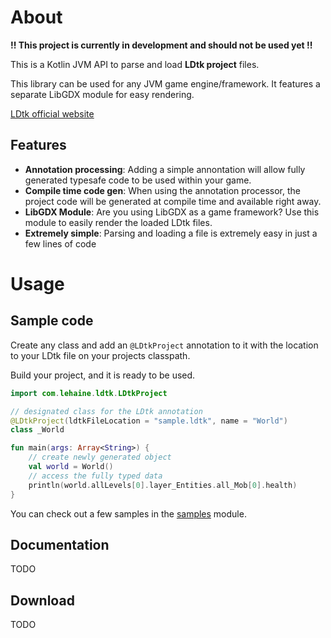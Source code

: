 
# About
**!! This project is currently in development and should not be used yet !!**

This is a Kotlin JVM API to parse and load **LDtk project** files. 

This library can be used for any JVM game engine/framework. It features a separate LibGDX module for easy rendering.

[LDtk official website](https://ldtk.io/)

## Features
- **Annotation processing**: Adding a simple annontation will allow fully generated typesafe code to be used within your game.
- **Compile time code gen**: When using the annotation processor, the project code will be generated at compile time and available right away.
- **LibGDX Module**: Are you using LibGDX as a game framework? Use this module to easily render the loaded LDtk files.
- **Extremely simple**: Parsing and loading a file is extremely easy in just a few lines of code


# Usage
## Sample code
Create any class and add an `@LDtkProject` annotation to it with the location to your LDtk file on your projects classpath.

Build your project, and it is ready to be used.
```Kotlin
import com.lehaine.ldtk.LDtkProject

// designated class for the LDtk annotation
@LDtkProject(ldtkFileLocation = "sample.ldtk", name = "World")
class _World

fun main(args: Array<String>) {
    // create newly generated object
    val world = World()
    // access the fully typed data
    println(world.allLevels[0].layer_Entities.all_Mob[0].health)
}
```

You can check out a few samples in the [samples](samples) module.

## Documentation

TODO

## Download

TODO
